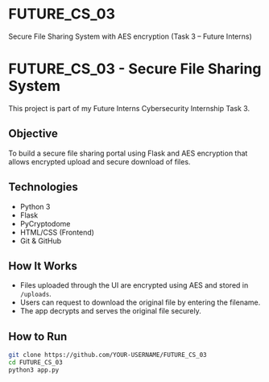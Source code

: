# FUTURE_CS_03
Secure File Sharing System with AES encryption (Task 3 – Future Interns)
#  FUTURE_CS_03 - Secure File Sharing System

This project is part of my Future Interns Cybersecurity Internship Task 3.

##  Objective

To build a secure file sharing portal using Flask and AES encryption that allows encrypted upload and secure download of files.

##  Technologies

- Python 3
- Flask
- PyCryptodome
- HTML/CSS (Frontend)
- Git & GitHub

##  How It Works

- Files uploaded through the UI are encrypted using AES and stored in `/uploads`.
- Users can request to download the original file by entering the filename.
- The app decrypts and serves the original file securely.

##  How to Run

```bash
git clone https://github.com/YOUR-USERNAME/FUTURE_CS_03
cd FUTURE_CS_03
python3 app.py
